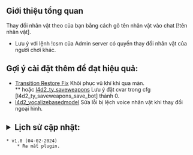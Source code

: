 ## Giới thiệu tổng quan
Thay đổi nhân vật theo của bạn bằng cách gõ tên nhân vật vào chat [!tên nhân vật].
 - Lưu ý với lệnh !csm của Admin server có quyền thay đổi nhân vật của người chơi khác.

## Gợi ý cài đặt thêm để đạt hiệu quả:
* [Transition Restore Fix](https://forums.alliedmods.net/showthread.php?t=336287) Khôi phục vũ khí khi qua màn.<br/>
	** hoặc [l4d2_ty_saveweapons](https://github.com/fbef0102/L4D2-Plugins/blob/master/l4d2_ty_saveweapons/scripting/l4d2_ty_saveweapons.sp) Lưu ý đặt cvar trong cfg [l4d2_ty_saveweapons_save_bot] thành 0.
* [l4d2_vocalizebasedmodel](https://github.com/fbef0102/L4D2-Plugins/blob/master/l4d2_vocalizebasedmodel/scripting/l4d2_vocalizebasedmodel.sp) Sửa lỗi bị lệch voice nhân vật khi thay đổi ngoại hình.

## <details><summary>Lịch sử cập nhật:</summary>

    * v1.0 (04-02-2024)
        * Ra mắt plugin.

</details>
